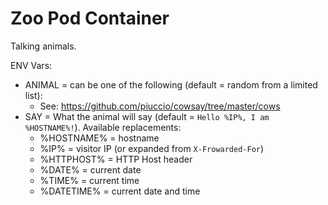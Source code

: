 # Zoo Pod Container

Talking animals.

ENV Vars:
* ANIMAL = can be one of the following (default = random from a limited list):
  * See: https://github.com/piuccio/cowsay/tree/master/cows
* SAY = What the animal will say (default = `Hello %IP%, I am %HOSTNAME%!`). Available replacements:
  * %HOSTNAME% = hostname
  * %IP% = visitor IP (or expanded from `X-Frowarded-For`)
  * %HTTPHOST% = HTTP Host header
  * %DATE% = current date
  * %TIME% = current time
  * %DATETIME% = current date and time

